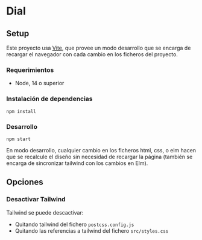 # Dial

## Setup

Este proyecto usa [Vite](https://vitejs.dev/), que provee un modo desarrollo
que se encarga de recargar el navegador con cada cambio en los ficheros del
proyecto.

### Requerimientos

- Node, 14 o superior

### Instalación de dependencias

`npm install`

### Desarrollo

`npm start`

En modo desarrollo, cualquier cambio en los ficheros html, css, o elm hacen que
se recalcule el diseño sin necesidad de recargar la página (también se encarga
de sincronizar tailwind con los cambios en Elm).

## Opciones

### Desactivar Tailwind

Tailwind se puede descactivar:

- Quitando tailwind del fichero `postcss.config.js`
- Quitando las referencias a tailwind del fichero `src/styles.css`

